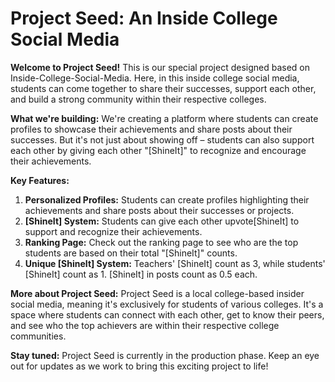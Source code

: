 # Project Seed: An Inside College Social Media

**Welcome to Project Seed!** This is our special project designed based on Inside-College-Social-Media. Here, in this inside college social media, students can come together to share their successes, support each other, and build a strong community within their respective colleges.

**What we're building:**
We're creating a platform where students can create profiles to showcase their achievements and share posts about their successes. But it's not just about showing off – students can also support each other by giving each other "[ShineIt]" to recognize and encourage their achievements.

**Key Features:**
1. **Personalized Profiles:** Students can create profiles highlighting their achievements and share posts about their successes or projects.
2. **[ShineIt] System:** Students can give each other upvote[ShineIt] to support and recognize their achievements.
3. **Ranking Page:** Check out the ranking page to see who are the top students are based on their total "[ShineIt]" counts.
4. **Unique [ShineIt] System:** Teachers' [ShineIt] count as 3, while students' [ShineIt] count as 1. [ShineIt] in posts count as 0.5 each.

**More about Project Seed:**
Project Seed is a local college-based insider social media, meaning it's exclusively for students of various colleges. It's a space where students can connect with each other, get to know their peers, and see who the top achievers are within their respective college communities.

**Stay tuned:**
Project Seed is currently in the production phase. Keep an eye out for updates as we work to bring this exciting project to life!
